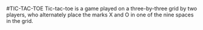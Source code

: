 #TIC-TAC-TOE
Tic-tac-toe is a game played on a three-by-three grid by two players, who alternately place the marks X and O in one of the nine spaces in the grid.
